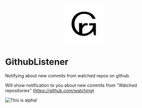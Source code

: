 <p align="center">
    <img src="GitHubListener/Assets.xcassets/AppIcon.appiconset/128.png" width="128">
</p>

# GithubListener

Notifying about new commits from watched repos on github.

Will show notification to you about new commits from "Watched repositories" (https://github.com/watching)



![This is alpha!](https://discourse-cdn-sjc1.com/business6/uploads/highfidelity/3764/8618cb7af8406f6a.jpg)
